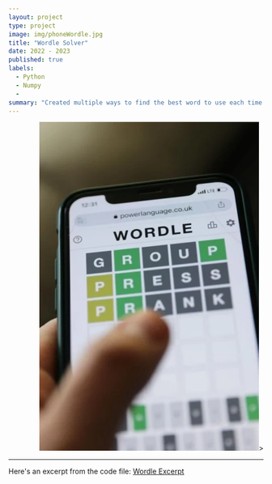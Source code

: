 ```yaml
---
layout: project
type: project
image: img/phoneWordle.jpg
title: "Wordle Solver"
date: 2022 - 2023
published: true
labels:
  - Python
  - Numpy
  - 
summary: "Created multiple ways to find the best word to use each time. Methods included greedy, brute force, and reinforcement learning."
---
```


<div align="right" >
  <img 
     class="rounded float-start pe-4" 
     <img class="img-fluid" src="../img/phoneWordle.jpg">>
</div>

---
Here's an excerpt from the code file: [Wordle Excerpt](wordle.md)

